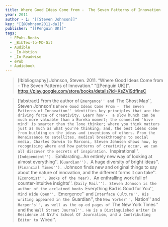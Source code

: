 ```yaml
---
title: Where Good Ideas Come from -  The Seven Patterns of Innovation
year: 2011
author - 1: "[[Steven Johnson]]"
key: "[[@Johnson2011-da]]"
publisher: "[[Penguin UK]]"
tags:
  - EPubs-Books
  - _BibTex-to-MD-Git
  - Audible
  - _In-Notion
  - _In-Readwise
  - ePub
  - Audiobook
---
```


> [!bibliography]
> Johnson, Steven. 2011. “Where Good Ideas Come from -  The Seven Patterns of Innovation.” "[[Penguin UK]]". https://play.google.com/store/books/details?id=KsZVI9dfInsC

> [!abstract]
> From the author of ``Emergence'' and ``The Ghost Map'', Steven Johnson's ``Where Good Ideas Come From -  The Seven Patterns of Innovation'' identifies key principles that are the driving force of creativity. Learn how -  a slow hunch can be much more valuable than a Eureka moment; the connected 'hive mind' is smarter than the lone thinker; where you think matters just as much as what you're thinking; and, the best ideas come from building on the ideas and inventions of others. From the Renaissance to satellites, medical breakthroughs to social media, Charles Darwin to Marconi, Steven Johnson shows how, by recognising where and how patterns of creativity occur, we can all discover the secrets of inspiration. ``Inspirational''. (``Independent''). ``Exhilarating...An entirely new way of looking at almost everything''. (``Guardian''). ``A huge diversity of bright ideas''. (``Financial Times''). ``Johnson finds new and original things to say about the nature of innovation, and the different forms it can take''. (``Economist'', Books of the Year). ``An enthralling work full of counter-intuitive insights''. (``Daily Mail''). Steven Johnson is the author of the acclaimed books ``Everything Bad is Good for You'', ``Mind Wide Open'', ``Emergence'' and ``Interface Culture''. His writing appeared in the ``Guardian'', the ``New Yorker'', ``Nation'' and ``Harper's'', as well as the op-ed pages of ``The New York Times'' and the ``Wall Street Journal''. He is a Distinguished Writer In Residence at NYU's School Of Journalism, and a Contributing Editor to ``Wired''.